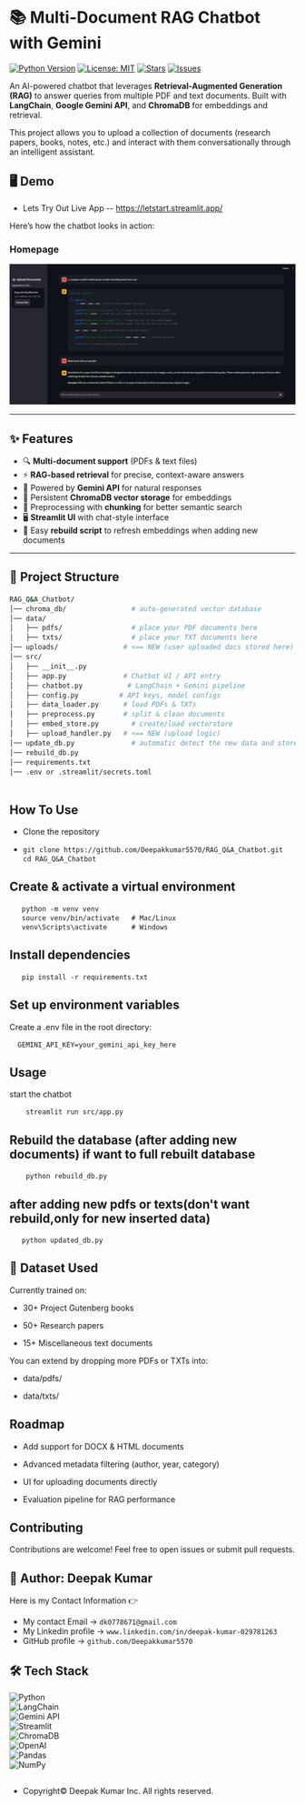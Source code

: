 # 📚 Multi-Document RAG Chatbot with Gemini  
[![Python Version](https://img.shields.io/badge/python-3.10%2B-blue)](https://www.python.org/)
[![License: MIT](https://img.shields.io/badge/License-MIT-yellow.svg)](https://opensource.org/licenses/MIT)
[![Stars](https://img.shields.io/github/stars/Deepakkumar5570/rag-multidoc-chatbot?style=social)](https://github.com/Deepakkumar5570/rag-multidoc-chatbot/stargazers)
[![Issues](https://img.shields.io/github/issues/Deepakkumar5570/rag-multidoc-chatbot)](https://github.com/Deepakkumar5570/rag-multidoc-chatbot/issues)

An AI-powered chatbot that leverages **Retrieval-Augmented Generation (RAG)** to answer queries from multiple PDF and text documents. Built with **LangChain**, **Google Gemini API**, and **ChromaDB** for embeddings and retrieval.  

This project allows you to upload a collection of documents (research papers, books, notes, etc.) and interact with them conversationally through an intelligent assistant.  

## 🖥️ Demo  
- Lets Try Out Live App -- https://letstart.streamlit.app/

Here’s how the chatbot looks in action:  

### Homepage  
![Chatbot UI](images/image.png) 


---

## ✨ Features  

- 🔍 **Multi-document support** (PDFs & text files)  
- ⚡ **RAG-based retrieval** for precise, context-aware answers  
- 🤖 Powered by **Gemini API** for natural responses  
- 💾 Persistent **ChromaDB vector storage** for embeddings  
- 📑 Preprocessing with **chunking** for better semantic search  
- 🖥️ **Streamlit UI** with chat-style interface  
- 🔄 Easy **rebuild script** to refresh embeddings when adding new documents  

---

## 📂 Project Structure  

```bash
RAG_Q&A_Chatbot/
│── chroma_db/                # auto-generated vector database
│── data/
│   ├── pdfs/                 # place your PDF documents here
│   ├── txts/                 # place your TXT documents here
│── uploads/                # <== NEW (user uploaded docs stored here)
│── src/
│   ├── __init__.py
│   ├── app.py              # Chatbot UI / API entry
│   ├── chatbot.py           # LangChain + Gemini pipeline
│   ├── config.py          # API keys, model configs
│   ├── data_loader.py      # load PDFs & TXTs
│   ├── preprocess.py       # split & clean documents
│   ├── embed_store.py        # create/load vectorstore
│   ├── upload_handler.py   # <== NEW (upload logic)
│── update_db.py              # automatic detect the new data and stored in chroma db
│── rebuild_db.py
│── requirements.txt
│── .env or .streamlit/secrets.toml



```



## How To Use 

- Clone the repository
-     git clone https://github.com/Deepakkumar5570/RAG_Q&A_Chatbot.git
      cd RAG_Q&A_Chatbot
  
 ##  Create & activate a virtual environment
       python -m venv venv
       source venv/bin/activate   # Mac/Linux
       venv\Scripts\activate      # Windows
## Install dependencies
       pip install -r requirements.txt

 ## Set up environment variables
 Create a .env file in the root directory:
 
      GEMINI_API_KEY=your_gemini_api_key_here
## Usage
start the chatbot 

        streamlit run src/app.py
## Rebuild the database (after adding new documents) if want to full rebuilt database
        python rebuild_db.py
## after adding new pdfs or texts(don't want rebuild,only for new inserted data)
       python updated_db.py
##  📘 Dataset Used

Currently trained on:

  - 30+ Project Gutenberg books

  - 50+ Research papers

  - 15+ Miscellaneous text documents

You can extend by dropping more PDFs or TXTs into:

   - data/pdfs/

  -  data/txts/

##  Roadmap
  -  Add support for DOCX & HTML documents
  -  Advanced metadata filtering (author, year, category)

  - UI for uploading documents directly

  - Evaluation pipeline for RAG performance

## Contributing

Contributions are welcome! Feel free to open issues or submit pull requests.

## 
👤 Author: Deepak Kumar
---
  Here is my Contact Information 👉    
-  My contact Email →  `dk0778671@gmail.com`
-  My Linkedin profile → `www.linkedin.com/in/deepak-kumar-029781263`
-  GitHub profile →  `github.com/Deepakkumar5570`

## 🛠️ Tech Stack  

![Python](https://img.shields.io/badge/Python-3776AB?style=for-the-badge&logo=python&logoColor=white)  
![LangChain](https://img.shields.io/badge/LangChain-1A1A1A?style=for-the-badge&logo=chainlink&logoColor=white)  
![Gemini API](https://img.shields.io/badge/Gemini%20API-4285F4?style=for-the-badge&logo=google&logoColor=white)  
![Streamlit](https://img.shields.io/badge/Streamlit-FF4B4B?style=for-the-badge&logo=streamlit&logoColor=white)  
![ChromaDB](https://img.shields.io/badge/ChromaDB-4E9A06?style=for-the-badge&logo=databricks&logoColor=white)  
![OpenAI](https://img.shields.io/badge/OpenAI-412991?style=for-the-badge&logo=openai&logoColor=white)  
![Pandas](https://img.shields.io/badge/Pandas-150458?style=for-the-badge&logo=pandas&logoColor=white)  
![NumPy](https://img.shields.io/badge/NumPy-013243?style=for-the-badge&logo=numpy&logoColor=white)  

## 
- Copyright©️ Deepak Kumar Inc. All rights reserved.
 









